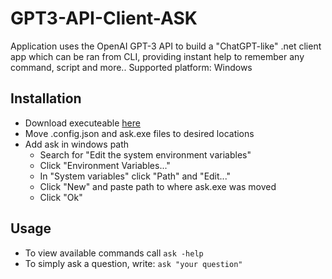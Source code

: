 # GPT3-API-Client-ASK

Application uses the OpenAI GPT-3 API to build a "ChatGPT-like" .net client app which can be ran from CLI, providing instant help to remember any command, script and more..
Supported platform: Windows

## Installation

- Download executeable [here](https://github.com/Guram-K/GPT3-API-Client-ASK/releases)
- Move .config.json and ask.exe files to desired locations
- Add ask in windows path
  - Search for "Edit the system environment variables"
  - Click "Environment Variables..."
  - In "System variables" click "Path" and "Edit..."
  - Click "New" and paste path to where ask.exe was moved
  - Click "Ok"

## Usage

- To view available commands call `ask -help`
- To simply ask a question, write: `ask "your question"`
